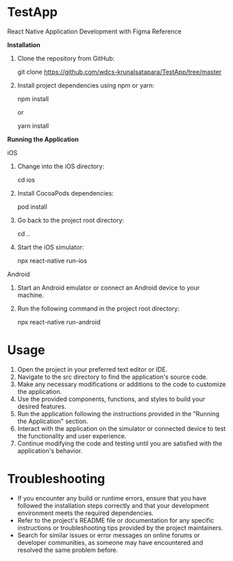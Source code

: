 # TestApp
React Native Application Development with Figma Reference

<b>Installation</b>
1. Clone the repository from GitHub:

    git clone https://github.com/wdcs-krunalsatapara/TestApp/tree/master

2. Install project dependencies using npm or yarn:
    
    
    npm install
    
    
    or
    
    
    yarn install

<b>Running the Application</b>


iOS
1. Change into the iOS directory:


    cd ios

2. Install CocoaPods dependencies:


    pod install

3. Go back to the project root directory:


    cd ..

4. Start the iOS simulator:


    npx react-native run-ios

Android
1. Start an Android emulator or connect an Android device to your machine.
2. Run the following command in the project root directory:


    npx react-native run-android

# Usage

1. Open the project in your preferred text editor or IDE.
2. Navigate to the src directory to find the application's source code.
3. Make any necessary modifications or additions to the code to customize the application.
4. Use the provided components, functions, and styles to build your desired features.
5. Run the application following the instructions provided in the "Running the Application" section.
6. Interact with the application on the simulator or connected device to test the functionality and user experience.
7. Continue modifying the code and testing until you are satisfied with the application's behavior.

# Troubleshooting
- If you encounter any build or runtime errors, ensure that you have followed the installation steps correctly and that your development environment meets the required dependencies.
- Refer to the project's README file or documentation for any specific instructions or troubleshooting tips provided by the project maintainers.
- Search for similar issues or error messages on online forums or developer communities, as someone may have encountered and resolved the same problem before.
